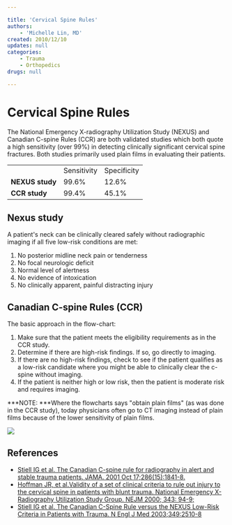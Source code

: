 ```yaml
---

title: 'Cervical Spine Rules'
authors:
    - 'Michelle Lin, MD'
created: 2010/12/10
updates: null
categories:
    - Trauma
    - Orthopedics
drugs: null

---
```






# Cervical Spine Rules

The National Emergency X-radiography Utilization Study (NEXUS) and Canadian C-spine Rules (CCR) are both validated studies which both quote a high sensitivity (over 99%) in detecting clinically significant cervical spine fractures. Both studies primarily used plain films in evaluating their patients.

|                 |             |             |
|-----------------|-------------|-------------|
|                 | Sensitivity | Specificity |
| **NEXUS study** | 99.6%       | 12.6%       |
| **CCR study**   | 99.4%       | 45.1%       |

## Nexus study 

A patient's neck can be clinically cleared safely without radiographic imaging if all five low-risk conditions are met:

1.  No posterior midline neck pain or tenderness 
2.  No focal neurologic deficit
3.  Normal level of alertness
4.  No evidence of intoxication
5.  No clinically apparent, painful <span class="aglmd-moreinfo ui-moreinfo" data-iid="53aa2472d35d3ae92e0016b1">distracting injury</span>

## Canadian C-spine Rules (CCR)

The basic approach in the flow-chart: 

1.  Make sure that the patient meets the eligibility requirements as in the CCR study. 
2.  Determine if there are high-risk findings. If so, go directly to imaging.
3.  If there are no high-risk findings, check to see if the patient qualifies as a low-risk candidate where you might be able to clinically clear the c-spine without imaging.
4.  If the patient is neither high or low risk, then the patient is moderate risk and requires imaging.

***NOTE: ***Where the flowcharts says "obtain plain films" (as was done in the CCR study), today physicians often go to CT imaging instead of plain films because of the lower sensitivity of plain films.

![](https://d2p53dh3qxfm0x.cloudfront.net/uploads/img/1jx/5/m/dc13d57a-e67d-5c68-8211-b3b937f1598b/640.png)

## References

-   [Stiell IG et al. The Canadian C-spine rule for radiography in alert and stable trauma patients. JAMA. 2001 Oct 17;286(15):1841-8.](http://jama.jamanetwork.com/data/Journals/JAMA/4804/JOC10637.pdf)
-   [Hoffman JR, et al.Validity of a set of clinical criteria to rule out injury to the cervical spine in patients with blunt trauma. National Emergency X-Radiography Utilization Study Group. NEJM 2000; 343: 94-9;](http://www.ncbi.nlm.nih.gov/pubmed/10891516)
-   [Stiell IG et al. The Canadian C-Spine Rule versus the NEXUS Low-Risk Criteria in Patients with Trauma. N Engl J Med 2003;349:2510-8](http://www.nejm.org/doi/pdf/10.1056/NEJMoa031375)
